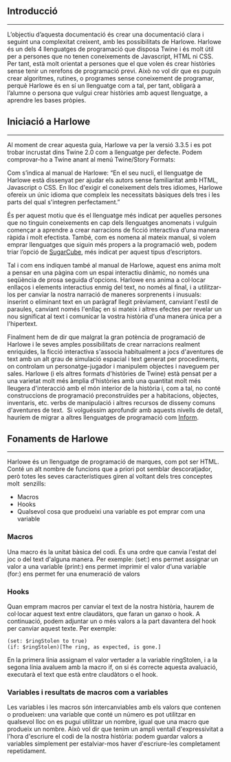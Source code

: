## Introducció
----------

L’objectiu d’aquesta documentació és crear una documentació clara i seguint una complexitat creixent, amb les possibilitats de Harlowe. Harlowe és un dels 4 llenguatges de programació que disposa Twine i és molt útil per a persones que no tenen coneixements de Javascript, HTML ni CSS. Per tant, està molt orientat a persones que el que volen és crear històries sense tenir un rerefons de programació previ. Això no vol dir que es puguin crear algoritmes, rutines, o programes sense coneixement de programar, perquè Harlowe és en sí un llenguatge com a tal, per tant, obligarà a l’alumne o persona que vulgui crear històries amb aquest llenguatge, a aprendre les bases pròpies.

## Iniciació a Harlowe
----

Al moment de crear aquesta guia, Harlowe va per la versió 3.3.5 i es pot trobar incrustat dins Twine 2.0 com a llenguatge per defecte. Podem comprovar-ho a Twine anant al menú Twine/Story Formats:

Com s’indica al manual de Harlowe: “En el seu nucli, el llenguatge de Harlowe està dissenyat per ajudar els autors sense familiaritat amb HTML, Javascript o CSS. En lloc d'exigir el coneixement dels tres idiomes, Harlowe ofereix un únic idioma que compleix les necessitats bàsiques dels tres i les parts del qual s'integren perfectament.”

És per aquest motiu que és el llenguatge més indicat per aquelles persones que no tinguin coneixements en cap dels llenguatges anomenats i vulguin començar a aprendre a crear narracions de ficció interactiva d’una manera ràpida i molt efectista. També, com es nomena al mateix manual, si volem emprar llenguatges que siguin més propers a la programació web, podem triar l’opció de [SugarCube](https://www.motoslave.net/sugarcube/2/), més indicat per aquest tipus d’escriptors.

Tal i com ens indiquen també al manual de Harlowe, aquest ens anima molt a pensar en una pàgina com un espai interactiu dinàmic, no només una seqüència de prosa seguida d'opcions. Harlowe ens anima a col·locar enllaços i elements interactius enmig del text, no només al final, i a utilitzar-los per canviar la nostra narració de maneres sorprenents i inusuals: inserint o eliminant text en un paràgraf llegit prèviament, canviant l'estil de paraules, canviant només l'enllaç en si mateix i altres efectes per revelar un nou significat al text i comunicar la vostra història d'una manera única per a l'hipertext. 

Finalment hem de dir que malgrat la gran potència de programació de Harlowe i le seves amples possibilitats de crear narracions realment enriquides, la ficció interactiva s'associa habitualment a jocs d'aventures de text amb un alt grau de simulació espacial i text generat per procediments, on controlam un personatge-jugador i manipulem objectes i naveguem per sales. Harlowe (i els altres formats d'històries de Twine) està pensat per a una varietat molt més àmplia d'històries amb una quantitat molt més lleugera d'interacció amb el món interior de la història i, com a tal, no conté construccions de programació preconstruïdes per a habitacions, objectes, inventaris, etc. verbs de manipulació i altres recursos de disseny comuns d'aventures de text.  Si volguéssim aprofundir amb aquests nivells de detall, hauríem de migrar a altres llenguatges de programació com [Inform](http://inform7.com/).

## Fonaments de Harlowe
----

Harlowe és un llenguatge de programació de marques, com pot ser HTML. Conté un alt nombre de funcions que a priori pot semblar descoratjador, però totes les seves característiques giren al voltant dels tres conceptes molt  senzills:
-   Macros  
-   Hooks
-   Qualsevol cosa que produeixi una variable es pot emprar com una variable

### Macros

Una macro és la unitat bàsica del codi. És una ordre que canvia l'estat del joc o del text d'alguna manera. Per exemple:
(set:) ens permet assignar un valor a una variable
(print:) ens permet imprimir el valor d’una variable  
(for:) ens permet fer una enumeració de valors

### Hooks

Quan empram macros per canviar el text de la nostra història, haurem de col·locar aquest text entre claudàtors, que faran un ganxo o hook. A continuació, podem adjuntar un o més valors a la part davantera del hook per canviar aquest texte. Per exemple:
```harlowe
(set: $ringStolen to true)  
(if: $ringStolen)[The ring, as expected, is gone.]
```

En la primera línia assignam el valor vertader a la variable ringStolen, i a la segona línia avaluem amb la macro if, on si és correcte aquesta avaluació, executarà el text que està entre claudàtors o el hook.

### Variables i resultats de macros com a variables

Les variables i les macros són intercanviables amb els valors que contenen o produeixen: una variable que conté un número es pot utilitzar en qualsevol lloc on es pugui utilitzar un nombre, igual que una macro que produeix un nombre. Això vol dir que tenim un ampli ventall d'expressivitat a l'hora d'escriure el codi de la nostra història: podem guardar valors a variables simplement per estalviar-mos haver d'escriure-les completament repetidament.